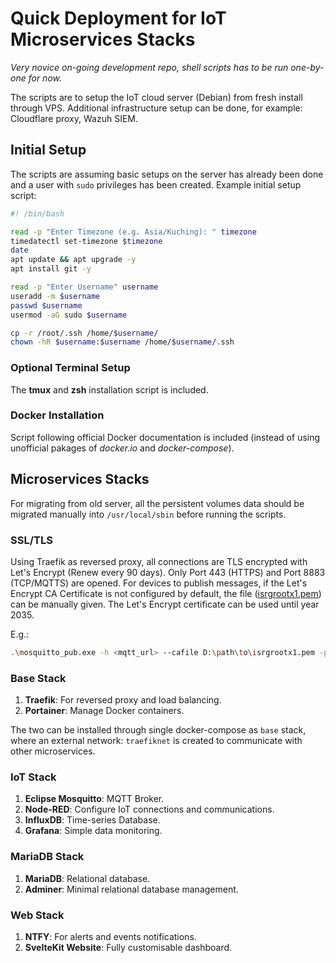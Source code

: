 # Quick Deployment for IoT Microservices Stacks
*Very novice on-going development repo, shell scripts has to be run one-by-one for now.*

The scripts are to setup the IoT cloud server (Debian) from fresh install through VPS.
Additional infrastructure setup can be done, for example: Cloudflare proxy, Wazuh SIEM.

## Initial Setup
The scripts are assuming basic setups on the server has already been done and a user with `sudo` privileges has been created. Example initial setup script:
```bash
#! /bin/bash

read -p "Enter Timezone (e.g. Asia/Kuching): " timezone
timedatectl set-timezone $timezone
date
apt update && apt upgrade -y
apt install git -y

read -p "Enter Username" username
useradd -m $username
passwd $username
usermod -aG sudo $username

cp -r /root/.ssh /home/$username/
chown -hR $username:$username /home/$username/.ssh
```

### Optional Terminal Setup
The **tmux** and **zsh** installation script is included.

### Docker Installation
Script following official Docker documentation is included (instead of using unofficial pakages of *docker.io* and *docker-compose*).

## Microservices Stacks
For migrating from old server, all the persistent volumes data should be migrated manually into `/usr/local/sbin` before running the scripts.

### SSL/TLS
Using Traefik as reversed proxy, all connections are TLS encrypted with Let's Encrypt (Renew every 90 days). Only Port 443 (HTTPS) and Port 8883 (TCP/MQTTS) are opened. For devices to publish messages, if the Let's Encrypt CA Certificate is not configured by default, the file ([isrgrootx1.pem](https://letsencrypt.org/certificates/)) can be manually given. The Let's Encrypt certificate can be used until year 2035.

E.g.:
```bash
.\mosquitto_pub.exe -h <mqtt_url> --cafile D:\path\to\isrgrootx1.pem -p 8883 -t test -m "Hello World" -u <username> -P <password> -d
```

### Base Stack
1. **Traefik**: For reversed proxy and load balancing.
1. **Portainer**: Manage Docker containers.

The two can be installed through single docker-compose as `base` stack, where an external network: `traefiknet` is created to communicate with other microservices.

### IoT Stack
1. **Eclipse Mosquitto**: MQTT Broker.
1. **Node-RED**: Configure IoT connections and communications.
1. **InfluxDB**: Time-series Database.
1. **Grafana**: Simple data monitoring.

### MariaDB Stack
1. **MariaDB**: Relational database.
1. **Adminer**: Minimal relational database management.

### Web Stack
1. **NTFY**: For alerts and events notifications.
1. **SvelteKit Website**: Fully customisable dashboard.
